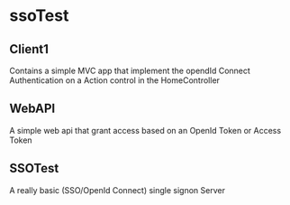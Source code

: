 # ssoTest

## Client1
Contains a simple MVC app that implement the opendId Connect Authentication on a Action control in the HomeController

## WebAPI
A simple web api that grant access based on an OpenId Token or Access Token

## SSOTest
A really basic (SSO/OpenId Connect) single signon Server
